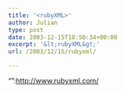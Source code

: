 ```yaml
---
title: '<rubyXML>'
author: Julian
type: post
date: 2003-12-15T18:50:34+00:00
excerpt: '&lt;rubyXML&gt;'
url: /2003/12/15/rubyxml/

---
```

&#8220;<rubyXML>&#8221;:http://www.rubyxml.com/